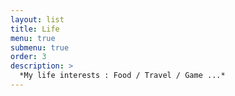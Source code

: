 ```yaml
---
layout: list
title: Life
menu: true
submenu: true
order: 3
description: >
  *My life interests : Food / Travel / Game ...*
---
```

